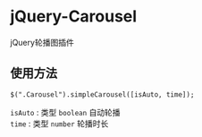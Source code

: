 # jQuery-Carousel
 
jQuery轮播图插件

## 使用方法

`$(".Carousel").simpleCarousel([isAuto, time]);`

`isAuto` : 类型 `boolean` 自动轮播 <br>
`time`   : 类型 `number`  轮播时长